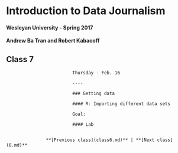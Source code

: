 # Introduction to Data Journalism
  
  #### Wesleyan University - Spring 2017
  
  **Andrew Ba Tran and Robert Kabacoff**
  
  ## Class 7
                             Thursday - Feb. 16
                             
                             ----
                             
                             ### Getting data
                             
                             #### R: Importing different data sets
                             
                             Goal: 
                             
                             #### Lab
                             
                   
                   **[Previous class](class6.md)** | **[Next class](8.md)**
